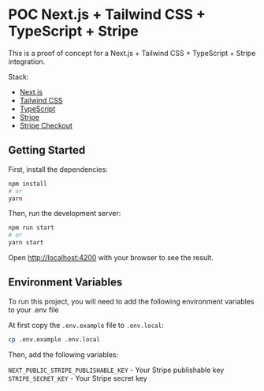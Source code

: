 # POC Next.js + Tailwind CSS + TypeScript + Stripe

This is a proof of concept for a Next.js + Tailwind CSS + TypeScript + Stripe integration.

Stack:

- [Next.js](https://nextjs.org/)
- [Tailwind CSS](https://tailwindcss.com/)
- [TypeScript](https://www.typescriptlang.org/)
- [Stripe](https://stripe.com/)
- [Stripe Checkout](https://stripe.com/docs/payments/checkout)

## Getting Started

First, install the dependencies:

```bash
npm install
# or
yarn
```

Then, run the development server:

```bash
npm run start
# or
yarn start
```

Open [http://localhost:4200](http://localhost:4200) with your browser to see the result.

## Environment Variables

To run this project, you will need to add the following environment variables to your .env file

At first copy the `.env.example` file to `.env.local`:

```bash
cp .env.example .env.local
```

Then, add the following variables:

`NEXT_PUBLIC_STRIPE_PUBLISHABLE_KEY` - Your Stripe publishable key
`STRIPE_SECRET_KEY` - Your Stripe secret key


